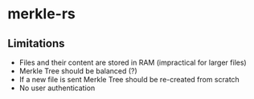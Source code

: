 # merkle-rs



## Limitations
- Files and their content are stored in RAM (impractical for larger files)
- Merkle Tree should be balanced (?)
- If a new file is sent Merkle Tree should be re-created from scratch
- No user authentication
